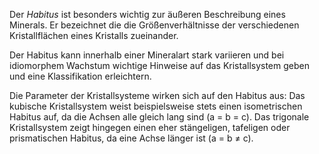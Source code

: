 Der _Habitus_ ist besonders wichtig zur äußeren Beschreibung eines Minerals. Er bezeichnet die die Größenverhältnisse der verschiedenen Kristallflächen eines Kristalls zueinander.

Der Habitus kann innerhalb einer Mineralart stark variieren und bei idiomorphem Wachstum wichtige Hinweise auf das Kristallsystem geben und eine Klassifikation erleichtern.

Die Parameter der Kristallsysteme wirken sich auf den Habitus aus: Das kubische Kristallsystem weist beispielsweise stets einen isometrischen Habitus auf, da die Achsen alle gleich lang sind (a = b = c). Das trigonale Kristallsystem zeigt hingegen einen eher stängeligen, tafeligen oder prismatischen Habitus, da eine Achse länger ist (a = b &ne; c).
